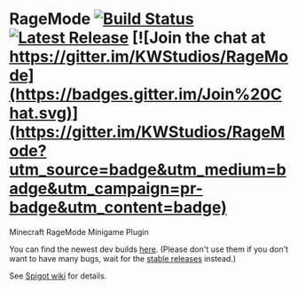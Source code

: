 # RageMode [![Build Status](https://travis-ci.org/KWStudios/RageMode.svg?branch=master)](https://travis-ci.org/KWStudios/RageMode) [![Latest Release](https://img.shields.io/github/release/KWStudios/RageMode.svg)](https://github.com/KWStudios/RageMode/releases) [![Join the chat at https://gitter.im/KWStudios/RageMode](https://badges.gitter.im/Join%20Chat.svg)](https://gitter.im/KWStudios/RageMode?utm_source=badge&utm_medium=badge&utm_campaign=pr-badge&utm_content=badge)
Minecraft RageMode Minigame Plugin

You can find the newest dev builds [here](http://api.kwstudios.org/plugins/KWStudios/RageMode/versions/newest). (Please don't use them if you don't want to have many bugs, wait for the [stable releases](https://github.com/KWStudios/RageMode/releases) instead.)

See [Spigot wiki](https://www.spigotmc.org/resources/ragemode.12690/) for details.
